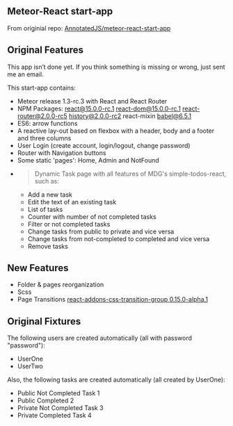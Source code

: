 

## Meteor-React start-app

From originial repo: [AnnotatedJS/meteor-react-start-app](https://github.com/AnnotatedJS/meteor-react-start-app)



## Original Features

This app isn’t done yet. If you think something is missing or wrong, just sent me an email.

This start-app contains:
* Meteor release 1.3-rc.3 with React and React Router
* NPM Packages: react@15.0.0-rc.1 react-dom@15.0.0-rc.1 react-router@2.0.0-rc5 history@2.0.0-rc2  react-mixin babel@6.5.1
* ES6: arrow functions
* A reactive lay-out based on flexbox with a header, body and a footer and three columns
* User Login (create account, login/logout, change password)
* Router with Navigation buttons
* Some static 'pages': Home, Admin and NotFound
* >Dynamic Task page with all features of MDG's simple-todos-react, such as:
  * Add a new task
  * Edit the text of an existing task
  * List of tasks
  * Counter with number of not completed tasks
  * Filter or not completed tasks
  * Change tasks from public to private and vice versa
  * Change tasks from not-completed to completed and vice versa
  * Remove tasks

## New Features

* Folder & pages reorganization
* Scss
* Page Transitions [react-addons-css-transition-group 0.15.0-alpha.1](https://libraries.io/npm/react-addons-css-transition-group/0.15.0-alpha.1)


## Original Fixtures

The following users are created automatically (all with password "password"):
* UserOne
* UserTwo

Also, the following tasks are created automatically (all created by UserOne):
* Public Not Completed Task 1
* Public Completed 2
* Private Not Completed Task 3
* Private Completed Task 4
